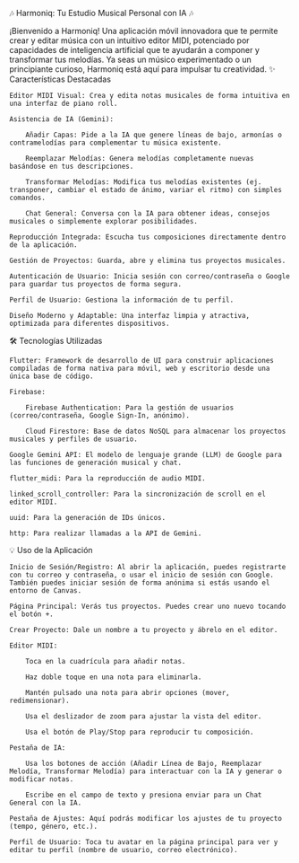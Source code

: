 🎶 Harmoniq: Tu Estudio Musical Personal con IA 🎶

¡Bienvenido a Harmoniq! Una aplicación móvil innovadora que te permite crear y editar música con un intuitivo editor MIDI, potenciado por capacidades de inteligencia artificial que te ayudarán a componer y transformar tus melodías. Ya seas un músico experimentado o un principiante curioso, Harmoniq está aquí para impulsar tu creatividad.
✨ Características Destacadas

    Editor MIDI Visual: Crea y edita notas musicales de forma intuitiva en una interfaz de piano roll.

    Asistencia de IA (Gemini):

        Añadir Capas: Pide a la IA que genere líneas de bajo, armonías o contramelodías para complementar tu música existente.

        Reemplazar Melodías: Genera melodías completamente nuevas basándose en tus descripciones.

        Transformar Melodías: Modifica tus melodías existentes (ej. transponer, cambiar el estado de ánimo, variar el ritmo) con simples comandos.

        Chat General: Conversa con la IA para obtener ideas, consejos musicales o simplemente explorar posibilidades.

    Reproducción Integrada: Escucha tus composiciones directamente dentro de la aplicación.

    Gestión de Proyectos: Guarda, abre y elimina tus proyectos musicales.

    Autenticación de Usuario: Inicia sesión con correo/contraseña o Google para guardar tus proyectos de forma segura.

    Perfil de Usuario: Gestiona la información de tu perfil.

    Diseño Moderno y Adaptable: Una interfaz limpia y atractiva, optimizada para diferentes dispositivos.

🛠️ Tecnologías Utilizadas

    Flutter: Framework de desarrollo de UI para construir aplicaciones compiladas de forma nativa para móvil, web y escritorio desde una única base de código.

    Firebase:

        Firebase Authentication: Para la gestión de usuarios (correo/contraseña, Google Sign-In, anónimo).

        Cloud Firestore: Base de datos NoSQL para almacenar los proyectos musicales y perfiles de usuario.

    Google Gemini API: El modelo de lenguaje grande (LLM) de Google para las funciones de generación musical y chat.

    flutter_midi: Para la reproducción de audio MIDI.

    linked_scroll_controller: Para la sincronización de scroll en el editor MIDI.

    uuid: Para la generación de IDs únicos.

    http: Para realizar llamadas a la API de Gemini.


💡 Uso de la Aplicación

    Inicio de Sesión/Registro: Al abrir la aplicación, puedes registrarte con tu correo y contraseña, o usar el inicio de sesión con Google. También puedes iniciar sesión de forma anónima si estás usando el entorno de Canvas.

    Página Principal: Verás tus proyectos. Puedes crear uno nuevo tocando el botón +.

    Crear Proyecto: Dale un nombre a tu proyecto y ábrelo en el editor.

    Editor MIDI:

        Toca en la cuadrícula para añadir notas.

        Haz doble toque en una nota para eliminarla.

        Mantén pulsado una nota para abrir opciones (mover, redimensionar).

        Usa el deslizador de zoom para ajustar la vista del editor.

        Usa el botón de Play/Stop para reproducir tu composición.

    Pestaña de IA:

        Usa los botones de acción (Añadir Línea de Bajo, Reemplazar Melodía, Transformar Melodía) para interactuar con la IA y generar o modificar notas.

        Escribe en el campo de texto y presiona enviar para un Chat General con la IA.

    Pestaña de Ajustes: Aquí podrás modificar los ajustes de tu proyecto (tempo, género, etc.).

    Perfil de Usuario: Toca tu avatar en la página principal para ver y editar tu perfil (nombre de usuario, correo electrónico).

